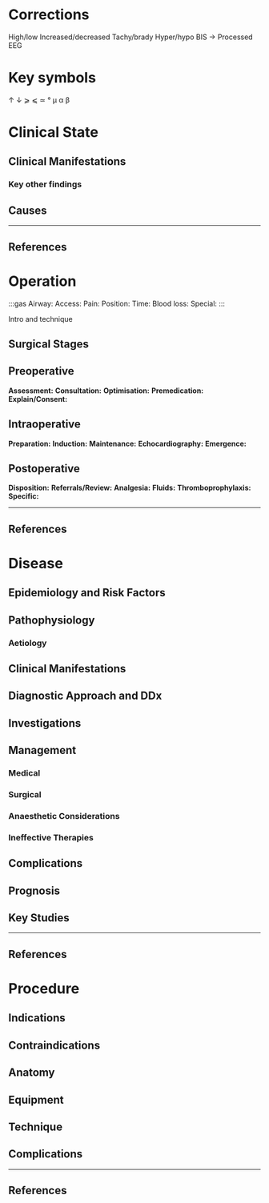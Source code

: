# Corrections

High/low
Increased/decreased
Tachy/brady
Hyper/hypo
BIS -> Processed EEG

# Key symbols

↑
↓
⩾
⩽
≃
°
μ
α
β

# Clinical State


## Clinical Manifestations

### Key other findings

## Causes



---

## References



# Operation

:::gas
Airway: 
Access: 
Pain: 
Position:
Time: 
Blood loss:
Special:
:::

Intro and technique

## Surgical Stages

## Preoperative

**Assessment:**
**Consultation:**
**Optimisation:**
**Premedication:**
**Explain/Consent:**

## Intraoperative

**Preparation:**
**Induction:**
**Maintenance:**
**Echocardiography:**
**Emergence:**

## Postoperative

**Disposition:**
**Referrals/Review:**
**Analgesia:**
**Fluids:**
**Thromboprophylaxis:**
**Specific:**

---

## References




# Disease


## Epidemiology and Risk Factors

## Pathophysiology

### Aetiology

## Clinical Manifestations

## Diagnostic Approach and DDx

## Investigations

## Management

### Medical

### Surgical

### Anaesthetic Considerations

### Ineffective Therapies

## Complications

## Prognosis

## Key Studies


---

## References




# Procedure

## Indications

## Contraindications

## Anatomy

## Equipment

## Technique

## Complications


---

## References
